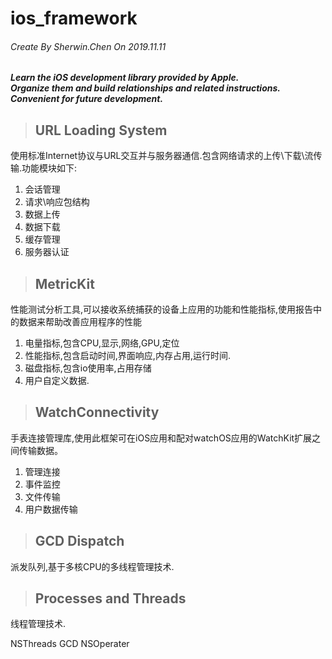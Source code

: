 # ios_framework
###### Create By Sherwin.Chen On 2019.11.11

***Learn the iOS development library provided by Apple.\
Organize them and build relationships and related instructions.\
Convenient for future development.***


> ## URL Loading System
使用标准Internet协议与URL交互并与服务器通信.包含网络请求的上传\下载\流传输.功能模块如下:
1. 会话管理
2. 请求\响应包结构
3. 数据上传
4. 数据下载
5. 缓存管理
6. 服务器认证



> ##  MetricKit
性能测试分析工具,可以接收系统捕获的设备上应用的功能和性能指标,使用报告中的数据来帮助改善应用程序的性能
1. 电量指标,包含CPU,显示,网络,GPU,定位
2. 性能指标,包含启动时间,界面响应,内存占用,运行时间.
3. 磁盘指标,包含io使用率,占用存储
4. 用户自定义数据.


> ## WatchConnectivity
手表连接管理库,使用此框架可在iOS应用和配对watchOS应用的WatchKit扩展之间传输数据。

1. 管理连接
2. 事件监控
3. 文件传输
4. 用户数据传输


> ## GCD Dispatch
派发队列,基于多核CPU的多线程管理技术.



> ## Processes and Threads
线程管理技术.

NSThreads
GCD
NSOperater

